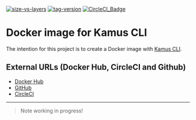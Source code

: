 [![size-vs-layers](https://images.microbadger.com/badges/image/lozanomatheus/docker_kamus_cli:0.2.7-13.svg)](https://microbadger.com/images/lozanomatheus/docker_kamus_cli:0.2.7-13 "Size vs Layers")
[![tag-version](https://images.microbadger.com/badges/version/lozanomatheus/docker_kamus_cli:0.2.7-13.svg)](https://microbadger.com/images/lozanomatheus/docker_kamus_cli:0.2.7-13 "Tag Version")
[![CircleCI_Badge](https://img.shields.io/circleci/build/github/LozanoMatheus/docker_kamus_cli/master.svg?style=plastic)](https://circleci.com/gh/LozanoMatheus/docker_kamus_cli/tree/master)

# Docker image for Kamus CLI

The intention for this project is to create a Docker image with [Kamus CLI](https://github.com/Soluto/kamus).

## External URLs (Docker Hub, CircleCI and Github)

* [Docker Hub](https://hub.docker.com/r/lozanomatheus/kamus_cli)
* [GitHub](https://github.com/LozanoMatheus/docker_kamus_cli)
* [CircleCI](https://circleci.com/gh/LozanoMatheus/docker_kamus_cli)

---

> Note working in progress!
